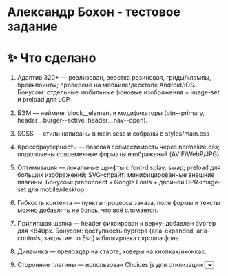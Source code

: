 ﻿# Александр Бохон - тестовое задание
# ✨ Что сделано

1. Адаптив 320+ — реализован, верстка резиновая, гриды/клампы, брейкпоинты; проверено на мобайле/десктопе Android/iOS.
Бонусом: отдельные мобильные фоновые изображения + image-set и preload для LCP

2. БЭМ — нейминг block__element и модификаторы (btn--primary, header__burger--active, header__nav--open). 

3. SCSS — стили написаны в main.scss и собраны в styles/main.css

4. Кроссбраузерность — базовая совместимость через normalize.css; подключены современные форматы изображений (AVIF/WebP/JPG).

5. Оптимизация — локальные шрифты с font-display: swap; preload для больших изображений; SVG-спрайт; минифицированные внешние плагины.
Бонусом: preconnect к Google Fonts + двойной DPR-image-set для mobile/desktop.

6. Гибкость контента — пункты процесса заказа, поля формы и тексты можно добавлять не боясь, что всё сломается.

7. Прилипшая шапка — header фиксирован к верху; добавлен бургер для <840px.
Бонусом: доступность бургера (aria-expanded, aria-controls, закрытие по Esc) и блокировка скролла фона.

8. Динамика — прелоадер на старте, ховеры на кнопках/иконках.

9. Сторонние плагины — использован Choices.js для стилизации <select>.
